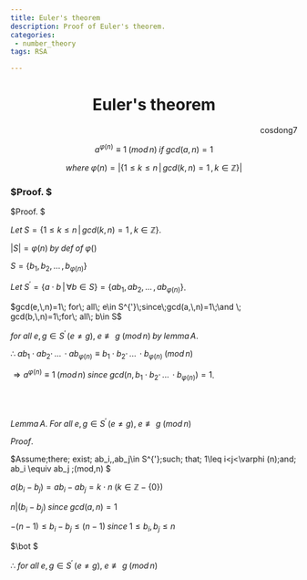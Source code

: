```yaml
---
title: Euler's theorem
description: Proof of Euler's theorem.
categories:
 - number_theory
tags: RSA

---
```






<center><h1>Euler's theorem</h1></center>

<div style="text-align: right"> cosdong7 </div>

$$
a^{\varphi(n)}\equiv 1\; (mod\, n)\; if\; gcd(a,\, n)=1
$$

$$
where\; \varphi(n) =\vert \{1\leq k\leq n\, \vert \, gcd(k, n)=1\,,\,k\in\mathbb{Z} \}\vert
$$



<h3>$Proof. $</h3>

$Proof. $

</h3>

$Let\; S = \{1\leq k\leq n\,\vert \,gcd(k, n)=1\,,\,k\in\mathbb{Z} \}.$ 

$\vert S\vert = \varphi(n)\;by\;def\;of\;\varphi()$

$S = \{b_1,\, b_2,\, ...\,,b_{\varphi(n)}\}$

$Let\; S^{'}=\{a\cdot b\,\vert \,\forall b\in S\} = \{ab_1,\, ab_2,\, ...\,,ab_{\varphi(n)}\}$.

$gcd(e,\,n)=1\; for\; all\; e\in S^{'}\;since\;gcd(a,\,n)=1\;\and \; gcd(b,\,n)=1\;for\; all\; b\in S$

$for\; all\; e,\, g \in S^{'}\,(e \neq g),\;e\not\equiv g\;(mod\,n)\;by\;lemma\,A.$

$\therefore\; ab_1\cdot ab_2\cdot\, ...\,\cdot ab_{\varphi(n)} \equiv b_1\cdot b_2\cdot\, ...\,\cdot b_{\varphi(n)}\;(mod\,n)$

$\Longrightarrow a^{\varphi{(n)}}\equiv 1\; (mod\, n)\;since\; gcd(n,\,b_1\cdot b_2\cdot\, ...\,\cdot b_{\varphi(n)}) = 1$.



<br>

<br>

$Lemma\,A.\; For\; all\; e,\, g \in S^{'}\,(e \neq g),\;e\not\equiv g\;(mod\,n)$

$Proof.$

$Assume\;there\; exist\; ab_i,\,ab_j\in S^{'}\;such\; that\; 1\leq i<j<\varphi (n)\;and\; ab_i \equiv ab_j \;(mod\,n) $

$a(b_i-b_j) = ab_i-ab_j = k\cdot n\; (k\in \mathbb{Z}-\{0\})$

$n\vert (b_i-b_j)\; since\; gcd(a,\,n)=1$

$-(n-1)\leq b_i-b_j \leq(n-1)\;since\;1\leq b_i,\, b_j\leq n$

$\bot $

$\therefore\; for\; all\; e,\, g \in S^{'}\,(e \neq g),\;e\not\equiv g\;(mod\,n)$

